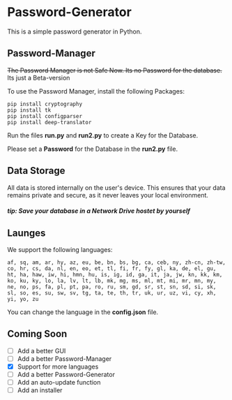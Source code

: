 # Password-Generator
This is a simple password generator in Python.

## Password-Manager
~~The Password Manager is not Safe Now. Its no Password for the database.~~ Its just a Beta-version

To use the Password Manager, install the following Packages:

    pip install cryptography
    pip install tk
    pip install configparser
    pip install deep-translator

Run the files **run.py** and **run2.py** to create a Key for the Database.

Please set a **Password** for the Database in the **run2.py** file.

## Data Storage
All data is stored internally on the user's device. This ensures that your data remains private and secure, as it never leaves your local environment.

##### tip: Save your database in a Network Drive hostet by yourself

## Launges

We support the following languages: 

`af, sq, am, ar, hy, az, eu, be, bn, bs, bg, ca, ceb, ny, zh-cn, zh-tw, co, hr, cs, da, nl, en, eo, et, tl, fi, fr, fy, gl, ka, de, el, gu, ht, ha, haw, iw, hi, hmn, hu, is, ig, id, ga, it, ja, jw, kn, kk, km, ko, ku, ky, lo, la, lv, lt, lb, mk, mg, ms, ml, mt, mi, mr, mn, my, ne, no, ps, fa, pl, pt, pa, ro, ru, sm, gd, sr, st, sn, sd, si, sk, sl, so, es, su, sw, sv, tg, ta, te, th, tr, uk, ur, uz, vi, cy, xh, yi, yo, zu`

You can change the language in the **config.json** file.

## Coming Soon
- [ ] Add a better GUI
- [ ] Add a better Password-Manager
- [x] Support for more languages
- [ ] Add a better Password-Generator
- [ ] Add an auto-update function
- [ ] Add an installer